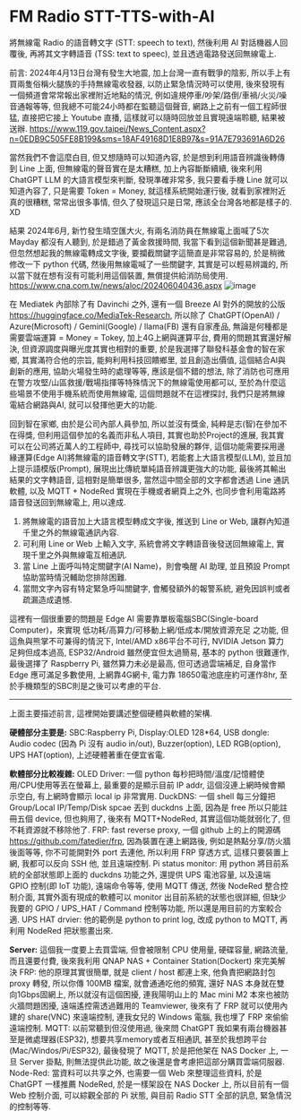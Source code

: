 # FM Radio STT-TTS-with-AI
將無線電 Radio 的語音轉文字 (STT: speech to text), 然後利用 AI 對話機器人回覆後, 再將其文字轉語音 (TSS: text to speec), 並且透過電路發送回無線電上.

前言:
2024年4月13日台灣有發生大地震, 加上台灣一直有戰爭的陰影, 所以手上有買兩隻俗稱火腿族的手持無線電收發器, 以防止緊急情況時可以使用, 後來發現有一個頻道會常常報出家裡附近地點的情況, 例如違規停車/吵架/路倒/車禍/火災/噪音通報等等, 但我總不可能24小時都在監聽這個聲音, 網路上之前有一個工程師很猛, 直接把它接上 Youtube 直播, 這樣就可以隨時回放並且實現遠端聆聽, 結果被送辦.
https://www.119.gov.taipei/News_Content.aspx?n=0EDB9C505FE8B199&sms=18AF49168D1E8B97&s=91A7E793691A6D26

當然我們不會這麼白目, 但又想隨時可以知道內容, 於是想到利用語音辨識後轉傳到 Line 上面, 但無線電的聲音實在是太糟糕, 加上內容斷斷續續, 後來利用 ChatGPT LLM 的大語言模型來判斷, 發現準確非常多, 我只要看手機 Line 就可以知道內容了, 只是需要 Token = Money, 就這樣系統開始運行後, 就看到家裡附近真的很糟糕, 常常出很多事情, 但久了發現這只是日常, 應該全台灣各地都是樣子的. XD

結果 2024年6月, 新竹發生晴空匯大火, 有兩名消防員在無線電上面喊了5次 Mayday 都沒有人聽到, 於是錯過了黃金救援時間, 我當下看到這個新聞甚是難過, 但忽然想起我的無線電轉成文字後, 要攔截關鍵字這簡直是非常容易的, 於是稍微修改一下 python 代碼, 然後用無線電喊了一些關鍵字, 其實是可以輕易辨識的, 所以當下就在想有沒有可能利用這個裝置, 無償提供給消防局使用.
https://www.cna.com.tw/news/aloc/202406040436.aspx
![image](https://github.com/user-attachments/assets/728e6471-6475-409f-bfaf-7f53ef31a1d8)

在 Mediatek 內部除了有 Davinchi 之外, 還有一個 Breeze AI 對外的開放的公版 https://huggingface.co/MediaTek-Research, 所以除了 ChatGPT(OpenAI) / Azure(Microsoft) / Gemini(Google) / llama(FB) 還有自家產品, 無論是何種都是需要雲端運算 = Money = Tokey, 加上4G上網與運算平台, 費用的問題其實還好解決, 但資源調度與曝光度其實也相對的重要, 於是我選擇了聯發科基金會的智在家鄉, 其實滿符合他的宗旨, 能夠利用科技回饋鄉里, 並且創造出價值, 這個結合AI與創新的應用, 協助火場發生時的處理等等, 應該是個不錯的想法, 除了消防也可應用在警方攻堅/山區救援/戰場指揮等特殊情況下的無線電使用都可以, 至於為什麼這些場景不使用手機系統而使用無線電, 這個問題就不在這裡探討, 我們只是將無線電結合網路與AI, 就可以發揮他更大的功能.

回到智在家鄉, 由於是公司內部人員參加, 所以並沒有獎金, 純粹是志(智)在參加不在得獎, 但利用這個參加的名義而非私人項目, 其實也助於Project的進展, 我其實可以在公司將近萬人的工程師中, 尋找可以協助發展的夥伴, 這個功能需要採用邊緣運算(Edge AI)將無線電的語音轉文字(STT), 若能套上大語言模型(LLM), 並且加上提示語模版(Prompt), 展現出比傳統單純語音辨識更強大的功能, 最後將其輸出結果的文字轉語音, 這相對是簡單很多, 當然這中間全部的文字都會透過 Line 通訊軟體, 以及 MQTT + NodeRed 實現在手機或者網頁上之外, 也同步會利用電路將語音發送回到無線電上, 用以達成.
1. 將無線電的語音加上大語言模型轉成文字後, 推送到 Line or Web, 讓群內知道千里之外的無線電通訊內容.
2. 可利用 Line or Web 上輸入文字, 系統會將文字轉語音後發送回無線電上, 實現千里之外與無線電互相通訊.
3. 當 Line 上面呼叫特定關鍵字(AI Name)，則會喚醒 AI 助理, 並且預設 Prompt 協助當時情況輔助您排除困難.
4. 當問文字內容有特定緊急呼叫關鍵字, 會觸發額外的報警系統, 避免因誤判或者疏漏造成遺憾.

這裡有一個很重要的問題是 Edge AI 需要靠單板電腦SBC(Single-board Computer)，來實現 低功耗/高算力/可移動上網/低成本/開放資源充足 之功能, 但這魚與熊掌不可兼得的情況下, Intel/AMD x86平台不可行, NVIDIA Jetson 算力足夠但成本過高, ESP32/Android 雖然便宜但太過簡易, 基本的 python 很難運作, 最後選擇了 Raspberry Pi, 雖然算力未必是最高, 但可透過雲端補足, 自身當作 Edge 應可滿足多數使用, 上網靠4G網卡, 電力靠 18650電池底座約可運作8hr, 至於手機類型的SBC則是之後可以考慮的平台.

--------------------------
上面主要描述前言, 這裡開始要講述整個硬體與軟體的架構.

**硬體部分主要是:**
SBC:Raspberry Pi, Display:OLED 128*64, USB dongle: Audio codec (因為 Pi 沒有 audio in/out), Buzzer(option), LED RGB(option), UPS HAT(option), 上述硬體著重在便宜省電.

**軟體部分比較複雜:**
OLED Driver: 一個 python 每秒把時間/溫度/記憶體使用/CPU使用等丟在螢幕上, 最重要的是顯示目前 IP addr, 這個沒連上網時候會顯示空白, 有上網時會顯示 local ip 非常實用.
DuckDNS: 一個 shell 每三分鐘把 Group/Local IP/Temp/Disk spcae 丟到 duckdns 上面, 因為是 free 所以只能註冊五個 device, 但也夠用了, 後來有 MQTT+NodeRed, 其實這個功能就弱化了, 但不耗資源就不移除他了.
FRP: fast reverse proxy, 一個 github 上的上的開源碼 https://github.com/fatedier/frp, 因為裝置在連上網路後, 例如是熱點分享/防火牆後面等等, 你不可能開對外 port 去連他, 所以利用 FRP 穿透方式, 這樣只要裝置上網, 我都可以反向 SSH 他, 並且遠端控制.
Pi status monitor: 用 python 將目前系統的全部狀態即上面的 duckdns 功能之外, 還提供 UPS 電池容量, 以及遠端 GPIO 控制(即 IoT 功能), 遠端命令等等, 使用 MQTT 傳送, 然後 NodeRed 整合控制介面, 其實外面有現成的軟體可以 monitor 出目前系統的狀態也很詳細, 但缺少我要的 GPIO / UPS_HAT / Command 控制等功能, 所以還是用目前的方案較合適.
UPS HAT drvier: 他的範例是 python to print log, 改成 python to MQTT, 再利用 NodeRed 把狀態畫出來.

**Server:** 這個我一度要上去買雲端, 但會被限制 CPU 使用量, 硬碟容量, 網路流量, 而且還要付費, 後來我利用 QNAP NAS + Container Station(Dockert) 來完美解決
FRP: 他的原理其實很簡單, 就是 client / host 都連上來, 他負責把網路封包 proxy 轉發, 所以你傳 100MB 檔案, 就會通通吃他的頻寬, 還好 NAS 本身就在雙向1Gbps固網上, 所以就沒有這個困擾, 連我陽明山上的 Mac mini M2 本來也被防火牆問題困擾, 遠端遙控需透過難用的 Teamviewer, 後來有了 FRP 就可以使用內建的 share(VNC) 來遠端控制, 連我女兒的 Windows 電腦, 我也埋了 FRP 來偷偷遠端控制.
MQTT: 以前常聽到但沒使用過, 後來問 ChatGPT 我如果有兩台機器甚至是微處理器(ESP32), 想要共享memory或者互相通訊, 甚至於我想跨平台(Mac/Windos/Pi/ESP32), 最後發現了 MQTT, 於是把他架在 NAS Docker 上, 一旦 Server 掛點, 則無法提供此功能, 故之後還是會考慮把這部分購買雲端伺服器.
Node-Red: 當資料可以共享之外, 也需要一個 Web 來整理這些資料, 於是 ChatGPT 一樣推薦 NodeRed, 於是一樣架設在 NAS Docker 上, 所以目前有一個 Web 控制介面, 可以綜觀全部的 Pi 狀態, 與目前 Radio STT 全部的訊息, 緊急情況的控制等等.

